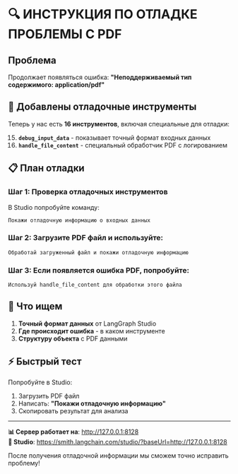 # 🔍 ИНСТРУКЦИЯ ПО ОТЛАДКЕ ПРОБЛЕМЫ С PDF

## Проблема
Продолжает появляться ошибка: **"Неподдерживаемый тип содержимого: application/pdf"**

## 🔧 Добавлены отладочные инструменты

Теперь у нас есть **16 инструментов**, включая специальные для отладки:

15. **`debug_input_data`** - показывает точный формат входных данных
16. **`handle_file_content`** - специальный обработчик PDF с логированием

## 📋 План отладки

### Шаг 1: Проверка отладочных инструментов
В Studio попробуйте команду:
```
Покажи отладочную информацию о входных данных
```

### Шаг 2: Загрузите PDF файл и используйте:
```
Обработай загруженный файл и покажи отладочную информацию
```

### Шаг 3: Если появляется ошибка PDF, попробуйте:
```
Используй handle_file_content для обработки этого файла
```

## 🎯 Что ищем

1. **Точный формат данных** от LangGraph Studio
2. **Где происходит ошибка** - в каком инструменте
3. **Структуру объекта** с PDF данными

## ⚡ Быстрый тест

Попробуйте в Studio:
1. Загрузить PDF файл
2. Написать: **"Покажи отладочную информацию"**
3. Скопировать результат для анализа

---
**📊 Сервер работает на**: http://127.0.0.1:8128  
**🎨 Studio**: https://smith.langchain.com/studio/?baseUrl=http://127.0.0.1:8128

После получения отладочной информации мы сможем точно исправить проблему!